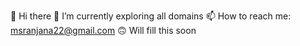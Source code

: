 👋 Hi there 
🔭 I’m currently exploring all domains
📫 How to reach me: msranjana22@gmail.com
🙃 Will fill this soon


<!--
**ranjanaaa04/ranjanaaa04** is a ✨ _special_ ✨ repository because its `README.md` (this file) appears on your GitHub profile.

Here are some ideas to get you started:


- 🌱 I’m currently learning ...
- 👯 I’m looking to collaborate on ...
- 🤔 I’m looking for help with ...
- 💬 Ask me about ...

- 😄 Pronouns: ...
- ⚡ Fun fact: ..
